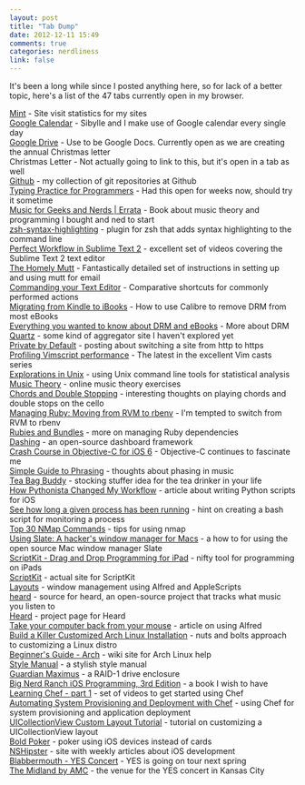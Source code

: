 ```yaml
---
layout: post
title: "Tab Dump"
date: 2012-12-11 15:49
comments: true
categories: nerdliness
link: false
---
```

It's been a long while since I posted anything here, so for lack of a better topic, here's a list of the 47 tabs currently open in my browser.

[Mint](http://haveamint.com "Mint") - Site visit statistics for my sites  
[Google Calendar](http://google.com/calendar "Calendar") - Sibylle and I make use of Google calendar every single day  
[Google Drive](http://drive.google.com "Google Drive") - Use to be Google Docs. Currently open as we are creating the annual Christmas letter  
Christmas Letter - Not actually going to link to this, but it's open in a tab as well  
[Github](http://github.com/zan5hin "Github") - my collection of git repositories at Github  
[Typing Practice for Programmers](http://typing.io "Typing Practice for Programmers") - Had this open for weeks now, should try it sometime  
[Music for Geeks and Nerds | Errata](http://musicforgeeksandnerds.com/errata.html "Music for Geeks and Nerds | Errata") - Book about music theory and programming I bought and ned to start  
[zsh-syntax-highlighting](https://github.com/zsh-users/zsh-syntax-highlighting "zsh syntax highlighting") - plugin for zsh that adds syntax highlighting to the command line  
[Perfect Workflow in Sublime Text 2](https://tutsplus.com/course/improve-workflow-in-sublime-text-2/ "Perfect Workflow in Sublime Text 2") - excellent set of videos covering the Sublime Text 2 text editor  
[The Homely Mutt](http://stevelosh.com/blog/2012/10/the-homely-mutt/ "The Homely Mutt") - Fantastically detailed set of instructions in setting up and using mutt for email  
[Commanding your Text Editor](http://blog.peepcode.com/blog/2012/commanding-your-text-editor "Commanding Your Text Editor") - Comparative shortcuts for commonly performed actions  
[Migrating from Kindle to iBooks](http://zacwe.st/blog/kindle-to-epub "Migrating from Kindle to iBooks") - How to use Calibre to remove DRM from most eBooks  
[Everything you wanted to know about DRM and eBooks](http://apprenticealf.wordpress.com "Everything you wanted to know about DRM and eBooks") - More about DRM
[Quartz](http://qz.com/33151/the-first-text-message-was-sent-20-years-ago/ "Quartz") - some kind of aggregator site I haven't explored yet  
[Private by Default](https://www.tbray.org/ongoing/When/201x/2012/12/02/HTTPS "Private by Default") - posting about switching a site from http to https  
[Profiling Vimscript performance](http://vimcasts.org/episodes/profiling-vimscript-performance/ "Profiling vimscript performance") - The latest in the excellent Vim casts series  
[Explorations in Unix](http://www.drbunsen.org/explorations-in-unix.html "Explorations in Unix") - using Unix command line tools for statistical analysis   
[Music Theory](http://www.musictheory.net "Music Theory") - online music theory exercises  
[Chords and Double Stopping](http://morecelloplease.blogspot.com/2012/11/chords-and-double-stopping.html "Chords and Double Stopping") - interesting thoughts on playing chords and double stops on the cello  
[Managing Ruby: Moving from RVM to rbenv](http://cantina.co/2011/10/08/managing-ruby-moving-from-rvm-to-rbenv/ "Managing Ruby: Moving from RVM to rbenv") - I'm tempted to switch from RVM to rbenv  
[Rubies and Bundles](http://hmarr.com/2012/nov/08/rubies-and-bundles/ "Rubies and Bundles") - more on managing Ruby dependencies  
[Dashing](http://shopify.github.com/dashing/ "Dashing") - an open-source dashboard framework  
[Crash Course in Objective-C for iOS 6](http://www.raywenderlich.com/21320/objectively-speaking-a-crash-course-in-objective-c-ios6 "Crash Course in Objective-C for iOS 6") - Objective-C continues to fascinate me  
[Simple Guide to Phrasing](http://benjaminmyerscello.blogspot.com/2012/11/simple-guide-to-phrasing.html "Simple Guide to Phrasing") - thoughts about phasing in music  
[Tea Bag Buddy](http://www.swiss-miss.com/2012/11/stocking-stuffer-ideas.html "Tea Bag Buddy") - stocking stuffer idea for the tea drinker in your life  
[How Pythonista Changed My Workflow](http://www.macstories.net/stories/automating-ios-how-pythonista-changed-my-workflow/ "How Pythonista Changed My Workflow") - article about writing Python scripts for iOS  
[See how long a given process has been running](http://hints.macworld.com/article.php?story=20121127064752309 "See how long a given process has been running") - hint on  creating a bash script for monitoring a process  
[Top 30 NMap Commands](http://www.cyberciti.biz/networking/nmap-command-examples-tutorials/ "Top 30 NMap commands for Sys/Network Admins") - tips for using nmap  
[Using Slate: A hacker's window manager for Macs](http://thume.ca/howto/2012/11/19/using-slate/ "Using Slate") - a how to for using the open source Mac window manager Slate  
[ScriptKit - Drag and Drop Programming for iPad](http://www.macstories.net/links/scriptkit-drag-and-drop-programming-for-ipad/ "ScriptKit - Drag and Drop Programming for iPad") - nifty tool for programming on iPads  
[ScriptKit](http://scriptk.it "ScriptKit") - actual site for ScriptKit  
[Layouts](http://projects.jga.me/layouts/ "Layouts") - window management using Alfred and AppleScripts  
[heard](https://github.com/tmcw/heard "heard") - source for heard, an open-source project that tracks what music you listen to  
[Heard](http://macwright.org/2012/10/01/heard.html "Heard") - project page for Heard  
[Take your computer back from your mouse](http://www.theverge.com/2012/12/3/3718546/verge-at-work-alfred-computer-shortcuts "Take your computer back from your mouse") - article on using Alfred  
[Build a Killer Customized Arch Linux Installation](http://lifehacker.com/5680453/build-a-killer-customized-arch-linux-installation-and-learn-all-about-linux-in-the-process "Build a Killer Arch Linux Installation") - nuts and bolts approach to customizing a Linux distro  
[Beginner's Guide - Arch](https://wiki.archlinux.org/index.php/Beginners'_Guide "Beginner's Guide - Arch") - wiki site for Arch Linux help  
[Style Manual](http://stylemanual.org "Style Manual") - a stylish style manual  
[Guardian Maximus](http://toolsandtoys.net/guardian-maximus/ "Guardian Maximus") - a RAID-1 drive enclosure  
[Big Nerd Ranch iOS Programming, 3rd Edition](http://www.bignerdranch.com/book/ios_programming_the_big_nerd_ranch_guide_rd_edition_ "Big Nerd Ranch iOS Programming, 3rd Edition") - a book I wish to have  
[Learning Chef - part 1](http://nathenharvey.com/blog/2012/12/06/learning-chef-part-1/ "Learning Chef - part 1") - set of videos to get started using Chef  
[Automating System Provisioning and Deployment with Chef](http://tech.hulu.com/blog/2012/07/06/automating-system-provisioning-and-application-deployment-with-chef/ "Automating System Provisioning and Deployment with Chef") - using Chef for system provisioning and application deployment  
[UICollectionView Custom Layout Tutorial](http://skeuo.com/uicollectionview-custom-layout-tutorial "UICollectionView Custom Layout Tutorial") - tutorial on customizing a UICollectionView layout  
[Bold Poker](http://boldpokerapp.com "Bold Poker") - poker using iOS devices instead of cards  
[NSHipster](http://nshipster.com "NSHipster") - site with weekly articles about iOS development  
[Blabbermouth - YES Concert](http://www.blabbermouth.net/news.aspx?mode=Article&newsitemID=183391 "YES Concert Announcement") - YES is going on tour next spring  
[The Midland by AMC](http://www.midlandkc.com/eventdetail.php?id=38943 "The Midland by AMC") - the venue for the YES concert in Kansas City  

 